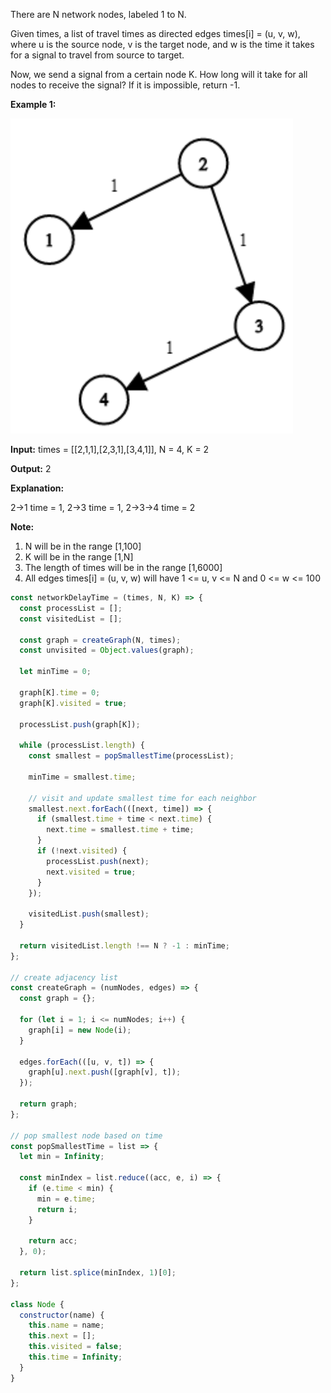 There are N network nodes, labeled 1 to N.

Given times, a list of travel times as directed edges times[i] = (u, v, w), where u is the source node, v is the target node, and w is the time it takes for a signal to travel from source to target.

Now, we send a signal from a certain node K. How long will it take for all nodes to receive the signal? If it is impossible, return -1.

**Example 1:**

![](network-delay-time.png)

**Input:** times = [[2,1,1],[2,3,1],[3,4,1]], N = 4, K = 2

**Output:** 2

**Explanation:**

2->1 time = 1, 2->3 time = 1, 2->3->4 time = 2

**Note:**

1. N will be in the range [1,100]
2. K will be in the range [1,N]
3. The length of times will be in the range [1,6000]
4. All edges times[i] = (u, v, w) will have 1 <= u, v <= N and 0 <= w <= 100

```js
const networkDelayTime = (times, N, K) => {
  const processList = [];
  const visitedList = [];

  const graph = createGraph(N, times);
  const unvisited = Object.values(graph);

  let minTime = 0;

  graph[K].time = 0;
  graph[K].visited = true;

  processList.push(graph[K]);

  while (processList.length) {
    const smallest = popSmallestTime(processList);

    minTime = smallest.time;

    // visit and update smallest time for each neighbor
    smallest.next.forEach(([next, time]) => {
      if (smallest.time + time < next.time) {
        next.time = smallest.time + time;
      }
      if (!next.visited) {
        processList.push(next);
        next.visited = true;
      }
    });

    visitedList.push(smallest);
  }

  return visitedList.length !== N ? -1 : minTime;
};

// create adjacency list
const createGraph = (numNodes, edges) => {
  const graph = {};

  for (let i = 1; i <= numNodes; i++) {
    graph[i] = new Node(i);
  }

  edges.forEach(([u, v, t]) => {
    graph[u].next.push([graph[v], t]);
  });

  return graph;
};

// pop smallest node based on time
const popSmallestTime = list => {
  let min = Infinity;

  const minIndex = list.reduce((acc, e, i) => {
    if (e.time < min) {
      min = e.time;
      return i;
    }

    return acc;
  }, 0);

  return list.splice(minIndex, 1)[0];
};

class Node {
  constructor(name) {
    this.name = name;
    this.next = [];
    this.visited = false;
    this.time = Infinity;
  }
}
```
